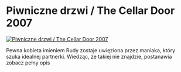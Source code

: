Piwniczne drzwi / The Cellar Door 2007 
=============
[![Piwniczne drzwi / The Cellar Door 2007 ](http://vidos.pl/images/player.gif)](http://vidos.pl/piwniczne-drzwi-the-cellar-door-2007)

 Pewna kobieta imieniem Rudy zostaje uwięziona przez maniaka, który szuka idealnej partnerki. Wiedząc, że takiej nie znajdzie, postanawia zobacz pełny opis
